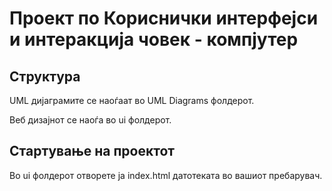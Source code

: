 <h1>Проект по Кориснички интерфејси и интеракција човек - компјутер</h1>
<h2>Структура</h2>
<p>UML дијаграмите се наоѓаат во UML Diagrams фолдерот.</p>
<p>Веб дизајнот се наоѓа во ui фолдерот.</p>
<h2>Стартување на проектот</h2>
<p>Во ui фолдерот отворете ja index.html датотеката во вашиот пребарувач.</p>
